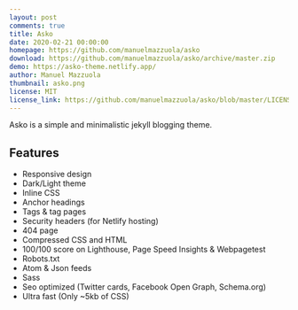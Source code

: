 ```yaml
---
layout: post
comments: true
title: Asko
date: 2020-02-21 00:00:00
homepage: https://github.com/manuelmazzuola/asko
download: https://github.com/manuelmazzuola/asko/archive/master.zip
demo: https://asko-theme.netlify.app/
author: Manuel Mazzuola
thumbnail: asko.png
license: MIT
license_link: https://github.com/manuelmazzuola/asko/blob/master/LICENSE.md
---
```


Asko is a simple and minimalistic jekyll blogging theme.

## Features ##

* Responsive design
* Dark/Light theme
* Inline CSS
* Anchor headings
* Tags & tag pages
* Security headers (for Netlify hosting)
* 404 page
* Compressed CSS and HTML
* 100/100 score on Lighthouse, Page Speed Insights & Webpagetest
* Robots.txt
* Atom & Json feeds
* Sass
* Seo optimized (Twitter cards, Facebook Open Graph, Schema.org)
* Ultra fast (Only ~5kb of CSS)
